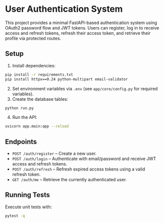 # User Authentication System

This project provides a minimal FastAPI-based authentication system using OAuth2 password flow and JWT tokens. Users can register, log in to receive access and refresh tokens, refresh their access token, and retrieve their profile via protected routes.

## Setup
1. Install dependencies:
```bash
pip install -r requirements.txt
pip install httpx==0.24 python-multipart email-validator
```
2. Set environment variables via `.env` (see `app/core/config.py` for required variables).
3. Create the database tables:
```bash
python run.py
```
4. Run the API:
```bash
uvicorn app.main:app --reload
```

## Endpoints
- `POST /auth/register` – Create a new user.
- `POST /auth/login` – Authenticate with email/password and receive JWT access and refresh tokens.
- `POST /auth/refresh` – Refresh expired access tokens using a valid refresh token.
- `GET /auth/me` – Retrieve the currently authenticated user.

## Running Tests
Execute unit tests with:
```bash
pytest -q
```
